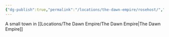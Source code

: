 ```yaml
---
{"dg-publish":true,"permalink":"/locations/the-dawn-empire/rosehost/","tags":["Location"],"updated":"2025-01-14T21:03:47.552+00:00"}
---
```


A small town in [[Locations/The Dawn Empire/The Dawn Empire\|The Dawn Empire]]
